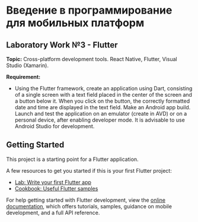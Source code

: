 # Введение в программирование для мобильных платформ

## Laboratory Work №3 - Flutter

**Topic:** Cross-platform development tools. React Native, Flutter, Visual Studio (Xamarin).

**Requirement:** 

- Using the Flutter framework, create an application using Dart, consisting of a single screen with a text field placed in the center of the screen and a button below it. When you click on the button, the correctly formatted date and time are displayed in the text field. Make an Android app build. Launch and test the application on an emulator (create in AVD) or on a personal device, after enabling developer mode. It is advisable to use Android Studio for development.


## Getting Started

This project is a starting point for a Flutter application.

A few resources to get you started if this is your first Flutter project:

- [Lab: Write your first Flutter app](https://docs.flutter.dev/get-started/codelab)
- [Cookbook: Useful Flutter samples](https://docs.flutter.dev/cookbook)

For help getting started with Flutter development, view the
[online documentation](https://docs.flutter.dev/), which offers tutorials,
samples, guidance on mobile development, and a full API reference.
